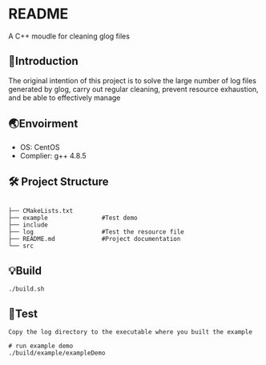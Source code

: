 # README

A C++ moudle for cleaning glog files

## :open_book:Introduction 

The original intention of this project is to solve the large number of log files generated by glog, carry out regular cleaning, prevent resource exhaustion, and be able to effectively manage

## :earth_asia:Envoirment 

- OS: CentOS
- Complier: g++ 4.8.5

## 🛠️ Project Structure

```

├── CMakeLists.txt
├── example               #Test demo
├── include
├── log                   #Test the resource file 
├── README.md             #Project documentation
└── src
```

## :bulb:Build

```
./build.sh
```

## :bug:Test

```
Copy the log directory to the executable where you built the example

# run example demo
./build/example/exampleDemo
```

